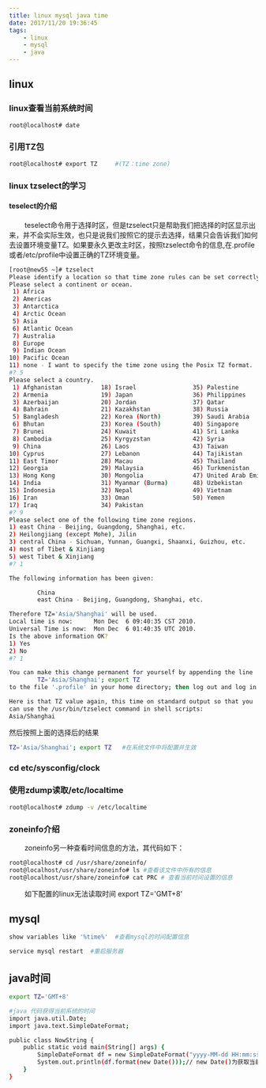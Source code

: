 ```yaml
---
title: linux mysql java time
date: 2017/11/20 19:36:45
tags: 
    - linux
    - mysql
    - java
---
```



## linux

### linux查看当前系统时间

``` bash
root@localhost# date
```
### 引用TZ包 
``` bash
root@localhost# export TZ     #(TZ：time zone)
```

### linux tzselect的学习
#### teselect的介绍
&nbsp;&nbsp;&nbsp;&nbsp;&nbsp;&nbsp;&nbsp;&nbsp;teselect命令用于选择时区，但是tzselect只是帮助我们把选择的时区显示出来，并不会实际生效，也只是说我们按照它的提示去选择，结果只会告诉我们如何去设置环境变量TZ。如果要永久更改主时区，按照tzselect命令的信息,在.profile或者/etc/profile中设置正确的TZ环境变量。

``` bash
[root@new55 ~]# tzselect 
Please identify a location so that time zone rules can be set correctly.
Please select a continent or ocean.
 1) Africa
 2) Americas
 3) Antarctica
 4) Arctic Ocean
 5) Asia
 6) Atlantic Ocean
 7) Australia
 8) Europe
 9) Indian Ocean
10) Pacific Ocean
11) none - I want to specify the time zone using the Posix TZ format.
#? 5 
Please select a country.
 1) Afghanistan           18) Israel                35) Palestine
 2) Armenia               19) Japan                 36) Philippines
 3) Azerbaijan            20) Jordan                37) Qatar
 4) Bahrain               21) Kazakhstan            38) Russia
 5) Bangladesh            22) Korea (North)         39) Saudi Arabia
 6) Bhutan                23) Korea (South)         40) Singapore
 7) Brunei                24) Kuwait                41) Sri Lanka
 8) Cambodia              25) Kyrgyzstan            42) Syria
 9) China                 26) Laos                  43) Taiwan
10) Cyprus                27) Lebanon               44) Tajikistan
11) East Timor            28) Macau                 45) Thailand
12) Georgia               29) Malaysia              46) Turkmenistan
13) Hong Kong             30) Mongolia              47) United Arab Emirates
14) India                 31) Myanmar (Burma)       48) Uzbekistan
15) Indonesia             32) Nepal                 49) Vietnam
16) Iran                  33) Oman                  50) Yemen
17) Iraq                  34) Pakistan
#? 9 
Please select one of the following time zone regions.
1) east China - Beijing, Guangdong, Shanghai, etc.
2) Heilongjiang (except Mohe), Jilin
3) central China - Sichuan, Yunnan, Guangxi, Shaanxi, Guizhou, etc.
4) most of Tibet & Xinjiang
5) west Tibet & Xinjiang
#? 1 

The following information has been given:

        China
        east China - Beijing, Guangdong, Shanghai, etc.

Therefore TZ='Asia/Shanghai' will be used.
Local time is now:      Mon Dec  6 09:40:35 CST 2010.
Universal Time is now:  Mon Dec  6 01:40:35 UTC 2010.
Is the above information OK?
1) Yes
2) No
#? 1 

You can make this change permanent for yourself by appending the line
        TZ='Asia/Shanghai'; export TZ 
to the file '.profile' in your home directory; then log out and log in again.

Here is that TZ value again, this time on standard output so that you
can use the /usr/bin/tzselect command in shell scripts:
Asia/Shanghai

```

然后按照上面的选择后的结果
``` bash
TZ='Asia/Shanghai'; export TZ   #在系统文件中将配置并生效
```

### cd etc/sysconfig/clock

### 使用zdump读取/etc/localtime
``` bash
root@localhost# zdump -v /etc/localtime
```

### zoneinfo介绍
&nbsp;&nbsp;&nbsp;&nbsp;&nbsp;&nbsp;&nbsp;&nbsp;zoneinfo另一种查看时间信息的方法，其代码如下：

``` bash
root@localhost# cd /usr/share/zoneinfo/
root@localhost/usr/share/zoneinfo# ls #查看该文件中所有的信息 
root@localhost/usr/share/zoneinfo# cat PRC # 查看当前时间设置的信息
```
&nbsp;&nbsp;&nbsp;&nbsp;&nbsp;&nbsp;&nbsp;&nbsp;如下配置的linux无法读取时间  export TZ='GMT+8'


## mysql

``` bash
show variables like '%time%'  #查看mysql的时间配置信息

service mysql restart  #重启服务器

``` 

## java时间

``` bash
export TZ='GMT+8'

#java 代码获得当前系统的时间
import java.util.Date;
import java.text.SimpleDateFormat;

public class NowString {
    public static void main(String[] args) { 
        SimpleDateFormat df = new SimpleDateFormat("yyyy-MM-dd HH:mm:ss");//设置日期格式
        System.out.println(df.format(new Date()));// new Date()为获取当前系统时间
    }
}

``` 

